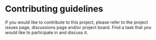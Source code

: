 # Contributing guidelines

If you would like to contribute to this project, please refer to the project
issues page, discussions page and/or project board. Find a task that you would
like to participate in and discuss it.
